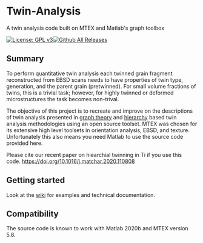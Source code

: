 # Twin-Analysis
A twin analysis code built on MTEX and Matlab's graph toolbox

[![License: GPL v3](https://img.shields.io/badge/License-GPLv3-blue.svg)](https://github.com/djm87/Twin-Analysis/blob/master/LICENSE)[![Github All Releases](https://img.shields.io/github/downloads/djm87/Twin-Analysis/total.svg)]()


## Summary
To perform quantitative twin analysis each twinned grain fragment reconstructed from EBSD scans needs to have properties of twin type, generation, and the parent grain (pretwinned). For small volume fractions of twins, this is a trivial task; however, for highly twinned or deformed microstructures the task becomes non-trival.

The objective of this project is to recreate and improve on the descriptions of twin analysis presented in [graph theory](https://link.springer.com/article/10.1007/s40192-018-0106-y) and [hierarchy](https://onlinelibrary.wiley.com/doi/full/10.1111/j.1365-2818.2009.03343.x) based twin analysis methodologies using an open source toolset. MTEX was chosen for its extensive high level toolsets in orientation analysis, EBSD, and texture. Unfortunately this also means you need Matlab to use the source code provided here.

Please cite our recent paper on hiearchial twinning in Ti if you use this code.
https://doi.org/10.1016/j.matchar.2020.110808 

## Getting started
Look at the [wiki](https://github.com/djm87/Twin-Analysis/wiki) for examples and technical documentation.

## Compatibility 
The source code is known to work with Matlab 2020b and MTEX version 5.8.
